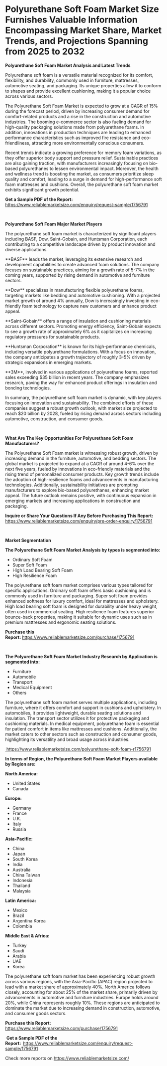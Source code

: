 <p><h1>Polyurethane Soft Foam Market Size Furnishes Valuable Information Encompassing Market Share, Market Trends, and Projections Spanning from 2025 to 2032</h1></p><p><strong>Polyurethane Soft Foam Market Analysis and Latest Trends</strong></p>
<p><p>Polyurethane soft foam is a versatile material recognized for its comfort, flexibility, and durability, commonly used in furniture, mattresses, automotive seating, and packaging. Its unique properties allow it to conform to shapes and provide excellent cushioning, making it a popular choice across various sectors.</p><p>The Polyurethane Soft Foam Market is expected to grow at a CAGR of 15% during the forecast period, driven by increasing consumer demand for comfort-related products and a rise in the construction and automotive industries. The booming e-commerce sector is also fueling demand for high-quality packaging solutions made from polyurethane foams. In addition, innovations in production techniques are leading to enhanced performance characteristics such as improved fire resistance and eco-friendliness, attracting more environmentally conscious consumers.</p><p>Recent trends indicate a growing preference for memory foam variations, as they offer superior body support and pressure relief. Sustainable practices are also gaining traction, with manufacturers increasingly focusing on bio-based polyurethanes to lessen environmental impact. Moreover, the health and wellness trend is boosting the market, as consumers prioritize sleep quality and comfort, leading to a surge in demand for high-performance soft foam mattresses and cushions. Overall, the polyurethane soft foam market exhibits significant growth potential.</p></p>
<p><strong>Get a Sample PDF of the Report:&nbsp;</strong> <a href="https://www.reliablemarketsize.com/enquiry/request-sample/1756791?utm_campaign=2393&utm_medium=2&utm_source=Github&utm_content=ia&utm_term=01042025&utm_id=polyurethane-soft-foam">https://www.reliablemarketsize.com/enquiry/request-sample/1756791</a></p>
<p>&nbsp;</p>
<p><strong>Polyurethane Soft Foam Major Market Players</strong></p>
<p><p>The polyurethane soft foam market is characterized by significant players including BASF, Dow, Saint-Gobain, and Huntsman Corporation, each contributing to a competitive landscape driven by product innovation and diverse applications. </p><p>**BASF** leads the market, leveraging its extensive research and development capabilities to create advanced foam solutions. The company focuses on sustainable practices, aiming for a growth rate of 5-7% in the coming years, supported by rising demand in automotive and furniture sectors.</p><p>**Dow** specializes in manufacturing flexible polyurethane foams, targeting markets like bedding and automotive cushioning. With a projected market growth of around 4% annually, Dow is increasingly investing in eco-friendly foam technology to capture new customers and enhance product appeal.</p><p>**Saint-Gobain** offers a range of insulation and cushioning materials across different sectors. Promoting energy efficiency, Saint-Gobain expects to see a growth rate of approximately 6% as it capitalizes on increasing regulatory pressures for sustainable products.</p><p>**Huntsman Corporation** is known for its high-performance chemicals, including versatile polyurethane formulations. With a focus on innovation, the company anticipates a growth trajectory of roughly 3-5% driven by strategic expansions in emerging markets.</p><p>**3M**, involved in various applications of polyurethane foams, reported sales exceeding $35 billion in recent years. The company emphasizes research, paving the way for enhanced product offerings in insulation and bonding technologies.</p><p>In summary, the polyurethane soft foam market is dynamic, with key players focusing on innovation and sustainability. The combined efforts of these companies suggest a robust growth outlook, with market size projected to reach $20 billion by 2028, fueled by rising demand across sectors including automotive, construction, and consumer goods.</p></p>
<p>&nbsp;</p>
<p><strong>What Are The Key Opportunities For Polyurethane Soft Foam Manufacturers?</strong></p>
<p><p>The Polyurethane Soft Foam market is witnessing robust growth, driven by increasing demand in the furniture, automotive, and bedding sectors. The global market is projected to expand at a CAGR of around 4-6% over the next five years, fueled by innovations in eco-friendly materials and the rising trend of personalized consumer products. Key growth trends include the adoption of high-resilience foams and advancements in manufacturing technologies. Additionally, sustainability initiatives are prompting manufacturers to explore bio-based polyurethanes, enhancing market appeal. The future outlook remains positive, with continuous expansion in emerging markets and increasing applications in construction and packaging.</p></p>
<p><strong>Inquire or Share Your Questions If Any Before Purchasing This Report:</strong> <a href="https://www.reliablemarketsize.com/enquiry/pre-order-enquiry/1756791?utm_campaign=2393&utm_medium=2&utm_source=Github&utm_content=ia&utm_term=01042025&utm_id=polyurethane-soft-foam">https://www.reliablemarketsize.com/enquiry/pre-order-enquiry/1756791</a></p>
<p>&nbsp;</p>
<p><strong>Market Segmentation</strong></p>
<p><strong>The Polyurethane Soft Foam Market Analysis by types is segmented into:</strong></p>
<p><ul><li>Ordinary Soft Foam</li><li>Super Soft Foam</li><li>High Load Bearing Soft Foam</li><li>High Resilience Foam</li></ul></p>
<p><p>The polyurethane soft foam market comprises various types tailored for specific applications. Ordinary soft foam offers basic cushioning and is commonly used in furniture and packaging. Super soft foam provides enhanced softness for luxury comfort, ideal for mattresses and upholstery. High load bearing soft foam is designed for durability under heavy weight, often used in commercial seating. High resilience foam features superior bounce-back properties, making it suitable for dynamic uses such as in premium mattresses and ergonomic seating solutions.</p></p>
<p><strong>Purchase this Report:&nbsp;</strong><a href="https://www.reliablemarketsize.com/purchase/1756791?utm_campaign=2393&utm_medium=2&utm_source=Github&utm_content=ia&utm_term=01042025&utm_id=polyurethane-soft-foam">https://www.reliablemarketsize.com/purchase/1756791</a></p>
<p>&nbsp;</p>
<p><strong>The Polyurethane Soft Foam Market Industry Research by Application is segmented into:</strong></p>
<p><ul><li>Furniture</li><li>Automobile</li><li>Transport</li><li>Medical Equipment</li><li>Others</li></ul></p>
<p><p>The polyurethane soft foam market serves multiple applications, including furniture, where it offers comfort and support in cushions and upholstery. In automobiles, it provides lightweight, durable seating solutions and insulation. The transport sector utilizes it for protective packaging and cushioning materials. In medical equipment, polyurethane foam is essential for patient comfort in items like mattresses and cushions. Additionally, the market caters to other sectors such as construction and consumer goods, highlighting its versatility and broad usage across industries.</p></p>
<p><a href="https://www.reliablemarketsize.com/polyurethane-soft-foam-r1756791?utm_campaign=2393&utm_medium=2&utm_source=Github&utm_content=ia&utm_term=01042025&utm_id=polyurethane-soft-foam">&nbsp;https://www.reliablemarketsize.com/polyurethane-soft-foam-r1756791</a></p>
<p><strong>In terms of Region, the Polyurethane Soft Foam Market Players available by Region are:</strong></p>
<p>
    <p> <strong> North America: </strong>
        <ul>
            <li>United States</li>
            <li>Canada</li>
        </ul>
        </p> 
    <p> <strong> Europe: </strong>
        <ul>
            <li>Germany</li>
            <li>France</li>
            <li>U.K.</li>
            <li>Italy</li>
            <li>Russia</li>
        </ul>
        </p> 
    <p> <strong> Asia-Pacific: </strong>
        <ul>
            <li>China</li>
            <li>Japan</li>
            <li>South Korea</li>
            <li>India</li>
            <li>Australia</li>
            <li>China Taiwan</li>
            <li>Indonesia</li>
            <li>Thailand</li>
            <li>Malaysia</li>
        </ul>
        </p> 
    <p> <strong> Latin America: </strong>
        <ul>
            <li>Mexico</li>
            <li>Brazil</li>
            <li>Argentina Korea</li>
            <li>Colombia</li>
        </ul>
        </p> 
    <p> <strong> Middle East & Africa: </strong>
        <ul>
            <li>Turkey</li>
            <li>Saudi</li>
            <li>Arabia</li>
            <li>UAE</li>
            <li>Korea</li>
        </ul>
    </p>
    </p>
<p><p>The polyurethane soft foam market has been experiencing robust growth across various regions, with the Asia-Pacific (APAC) region projected to lead with a market share of approximately 40%. North America follows closely, accounting for about 25% of the market share, primarily driven by advancements in automotive and furniture industries. Europe holds around 20%, while China represents roughly 10%. These regions are anticipated to dominate the market due to increasing demand in construction, automotive, and consumer goods sectors.</p></p>
<p><strong>Purchase this Report: </strong><a href="https://www.reliablemarketsize.com/purchase/1756791?utm_campaign=2393&utm_medium=2&utm_source=Github&utm_content=ia&utm_term=01042025&utm_id=polyurethane-soft-foam">https://www.reliablemarketsize.com/purchase/1756791</a></p>
<p>&nbsp;<strong>Get a Sample PDF of the Report:&nbsp;&nbsp;</strong><a href="https://www.reliablemarketsize.com/enquiry/request-sample/1756791?utm_campaign=2393&utm_medium=2&utm_source=Github&utm_content=ia&utm_term=01042025&utm_id=polyurethane-soft-foam">https://www.reliablemarketsize.com/enquiry/request-sample/1756791</a></p>
<p><strong></strong></p>
<p>Check more reports on <a href="https://www.reliablemarketsize.com/?utm_campaign=2393&utm_medium=2&utm_source=Github&utm_content=ia&utm_term=01042025&utm_id=polyurethane-soft-foam">https://www.reliablemarketsize.com/</a></p>